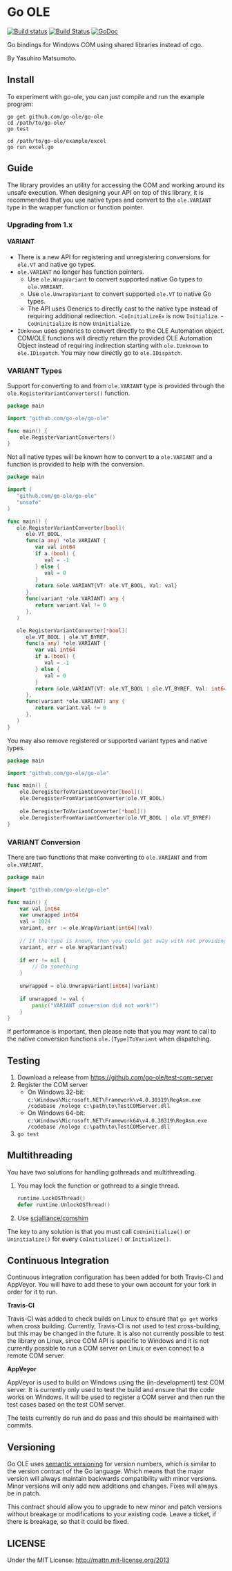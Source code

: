 # Go OLE

[![Build status](https://ci.appveyor.com/api/projects/status/qr0u2sf7q43us9fj?svg=true)](https://ci.appveyor.com/project/jacobsantos/go-ole-jgs28)
[![Build Status](https://travis-ci.org/go-ole/go-ole.svg?branch=master)](https://travis-ci.org/go-ole/go-ole)
[![GoDoc](https://godoc.org/github.com/go-ole/go-ole?status.svg)](https://godoc.org/github.com/go-ole/go-ole)

Go bindings for Windows COM using shared libraries instead of cgo.

By Yasuhiro Matsumoto.

## Install

To experiment with go-ole, you can just compile and run the example program:

```
go get github.com/go-ole/go-ole
cd /path/to/go-ole/
go test

cd /path/to/go-ole/example/excel
go run excel.go
```

## Guide

The library provides an utility for accessing the COM and working around its unsafe execution. When designing your API
on top of this library, it is recommended that you use native types and convert to the `ole.VARIANT` type in the wrapper
function or function pointer.

### Upgrading from 1.x

#### VARIANT

- There is a new API for registering and unregistering conversions for `ole.VT` and native go types.
- `ole.VARIANT` no longer has function pointers.
  - Use `ole.WrapVariant` to convert supported native Go types to `ole.VARIANT`.
  - Use `ole.UnwrapVariant` to convert supported `ole.VT` to native Go types.
  - The API uses Generics to directly cast to the native type instead of requiring additional redirection.
-`CoInitializeEx` is now `Initialize`.
-`CoUninitialize` is now `Uninitialize`.
- `IUnknown` uses generics to convert directly to the OLE Automation object. COM/OLE functions will directly return the
  provided OLE Automation Object instead of requiring indirection starting with `ole.IUnknown` to `ole.IDispatch`. You
  may now directly go to `ole.IDispatch`.

### VARIANT Types

Support for converting to and from `ole.VARIANT` type is provided through the `ole.RegisterVariantConverters()` function.

```go
package main

import "github.com/go-ole/go-ole"

func main() {
	ole.RegisterVariantConverters()
}
```

Not all native types will be known how to convert to a `ole.VARIANT` and a function is provided to help with the
conversion.

```go
package main

import (
   "github.com/go-ole/go-ole"
   "unsafe"
)

func main() {
   ole.RegisterVariantConverter[bool](
      ole.VT_BOOL,
      func(a any) *ole.VARIANT {
         var val int64
         if a.(bool) {
            val = -1
         } else {
            val = 0
         }
         return &ole.VARIANT{VT: ole.VT_BOOL, Val: val}
      },
      func(variant *ole.VARIANT) any {
         return variant.Val != 0
      },
   )

   ole.RegisterVariantConverter[*bool](
      ole.VT_BOOL | ole.VT_BYREF,
      func(a any) *ole.VARIANT {
         var val int64
         if a.(bool) {
            val = -1
         } else {
            val = 0
         }
         return &ole.VARIANT{VT: ole.VT_BOOL | ole.VT_BYREF, Val: int64(uintptr(unsafe.Pointer(val)))}
      },
      func(variant *ole.VARIANT) any {
         return variant.Val != 0
      },
   )
}
```

You may also remove registered or supported variant types and native types.

```go
package main

import "github.com/go-ole/go-ole"

func main() {
	ole.DeregisterToVariantConverter[bool]()
    ole.DeregisterFromVariantConverter(ole.VT_BOOL)
	
    ole.DeregisterToVariantConverter[*bool]()
    ole.DeregisterFromVariantConverter(ole.VT_BOOL | ole.VT_BYREF)
}
```

### VARIANT Conversion

There are two functions that make converting to `ole.VARIANT` and from `ole.VARIANT`.

```go
package main

import "github.com/go-ole/go-ole"

func main() {
	var val int64
	var unwrapped int64
	val = 1024
	variant, err := ole.WrapVariant[int64](val)
	
	// If the type is known, then you could get away with not providing the generic type.
	variant, err = ole.WrapVariant(val)
	
	if err != nil {
		// Do something
    }
	
	unwrapped = ole.UnwrapVariant[int64](variant)
	
	if unwrapped != val {
		panic("VARIANT conversion did not work!")
    }
}
```

If performance is important, then please note that you may want to call to the native conversion functions `ole.[Type]ToVariant`
when dispatching.

## Testing

1. Download a release from https://github.com/go-ole/test-com-server
2. Register the COM server
   - On Windows 32-bit: `c:\Windows\Microsoft.NET\Framework\v4.0.30319\RegAsm.exe /codebase /nologo c:\path\to\TestCOMServer.dll`
   - On Windows 64-bit: `c:\Windows\Microsoft.NET\Framework64\v4.0.30319\RegAsm.exe /codebase /nologo c:\path\to\TestCOMServer.dll`
3. `go test`

## Multithreading

You have two solutions for handling gothreads and multithreading.

1. You may lock the function or gothread to a single thread. 
    ```go
    runtime.LockOSThread()
    defer runtime.UnlockOSThread()
    ```
2. Use [scjalliance/comshim](https://github.com/scjalliance/comshim)

The key to any solution is that you must call `CoUninitialize()` or `Uninitialize()` for every `CoInitialize()` or `Initialize()`.

## Continuous Integration

Continuous integration configuration has been added for both Travis-CI and AppVeyor. You will have to add these to your own account for your fork in order for it to run.

**Travis-CI**

Travis-CI was added to check builds on Linux to ensure that `go get` works when cross building. Currently, Travis-CI is not used to test cross-building, but this may be changed in the future. It is also not currently possible to test the library on Linux, since COM API is specific to Windows and it is not currently possible to run a COM server on Linux or even connect to a remote COM server.

**AppVeyor**

AppVeyor is used to build on Windows using the (in-development) test COM server. It is currently only used to test the build and ensure that the code works on Windows. It will be used to register a COM server and then run the test cases based on the test COM server.

The tests currently do run and do pass and this should be maintained with commits.

## Versioning

Go OLE uses [semantic versioning](http://semver.org) for version numbers, which is similar to the version contract of the Go language. Which means that the major version will always maintain backwards compatibility with minor versions. Minor versions will only add new additions and changes. Fixes will always be in patch. 

This contract should allow you to upgrade to new minor and patch versions without breakage or modifications to your existing code. Leave a ticket, if there is breakage, so that it could be fixed.

## LICENSE

Under the MIT License: http://mattn.mit-license.org/2013
